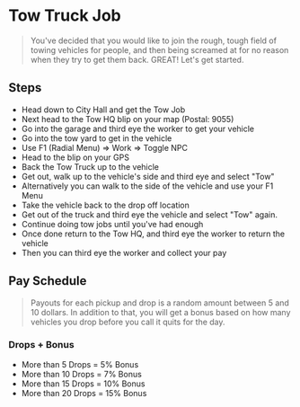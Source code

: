 # Tow Truck Job

> You've decided that you would like to join the rough, tough field of towing vehicles for people, and then being screamed at for no reason when they try to get them back. GREAT! Let's get started.

## Steps

- Head down to City Hall and get the Tow Job
- Next head to the Tow HQ blip on your map (Postal: 9055)
- Go into the garage and third eye the worker to get your vehicle
- Go into the tow yard to get in the vehicle
- Use F1 (Radial Menu) => Work => Toggle NPC
- Head to the blip on your GPS
- Back the Tow Truck up to the vehicle
- Get out, walk up to the vehicle's side and third eye and select "Tow"
- Alternatively you can walk to the side of the vehicle and use your F1 Menu
- Take the vehicle back to the drop off location
- Get out of the truck and third eye the vehicle and select "Tow" again.
- Continue doing tow jobs until you've had enough
- Once done return to the Tow HQ, and third eye the worker to return the vehicle
- Then you can third eye the worker and collect your pay

## Pay Schedule 

> Payouts for each pickup and drop is a random amount between 5 and 10 dollars. In addition to that, you will get a bonus based on how many vehicles you drop before you call it quits for the day. 

### Drops + Bonus

- More than 5 Drops = 5% Bonus
- More than 10 Drops = 7% Bonus
- More than 15 Drops = 10% Bonus
- More than 20 Drops = 15% Bonus


